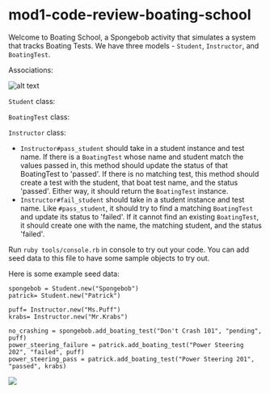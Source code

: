# mod1-code-review-boating-school

Welcome to Boating School,  a Spongebob activity that simulates a system that tracks Boating Tests.  We have three models - `Student`, `Instructor`, and `BoatingTest`.

Associations:

![alt text][chart]

[chart]: https://curriculum-content.s3.amazonaws.com/module-1/ruby-oo-relationships/practice-boating-school-exercise/Image_123_00BoatingSchool.png

`Student` class:
<!-- * should initialize with `first_name` -->
<!-- * `Student.all` should return all of the student instances -->
<!-- * `Student#add_boating_test` should initialize a new boating test with a Student (Object), a boating test name (String), a boating test status (String), and an Instructor (Object) -->
<!-- * `Student.find_student` will take in a first name and output the student (Object) with that name -->
<!-- * `Student#grade_percentage` should return the percentage of tests that the student has passed, a Float (so if a student has passed 3 / 9 tests that they've taken, this method should return the Float `33.33`) -->

`BoatingTest` class:
<!-- * should initialize with Student (Object), a boating test name (String), a boating test status (String), and an Instructor (Object) -->
<!-- * `BoatingTest.all` returns an array of all boating tests -->

`Instructor` class:
<!-- * initialize with a name -->
<!-- * `Instructor.all` should return all instructors -->
* `Instructor#pass_student` should take in a student instance and test name. If there is a `BoatingTest` whose name and student match the values passed in, this method should update the status of that BoatingTest to 'passed'. If there is no matching test, this method should create a test with the student, that boat test name, and the status 'passed'. Either way, it should return the `BoatingTest` instance.
* `Instructor#fail_student` should take in a student instance and test name. Like `#pass_student`, it should try to find a matching `BoatingTest` and update its status to 'failed'. If it cannot find an existing `BoatingTest`, it should create one with the name, the matching student, and the status 'failed'.

Run `ruby tools/console.rb` in console to try out your code. You can add seed data to this file to have some sample objects to try out.

Here is some example seed data:

```
spongebob = Student.new("Spongebob")
patrick= Student.new("Patrick")

puff= Instructor.new("Ms.Puff")
krabs= Instructor.new("Mr.Krabs")

no_crashing = spongebob.add_boating_test("Don't Crash 101", "pending", puff)
power_steering_failure = patrick.add_boating_test("Power Steering 202", "failed", puff)
power_steering_pass = patrick.add_boating_test("Power Steering 201", "passed", krabs)
```

![](https://media.giphy.com/media/GwYxLtDaB3Wso/giphy.gif)
